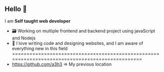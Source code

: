 ## Hello 👋
I am **Self taught web developer**

- 🗃️ Working on multiple frontend and backend project using javaScript and Nodejs
- 🎯 I love writing code and designing websites, and I am aware of everything new in this field
================================================================================================
- https://github.com/a3h3 => My previous location
